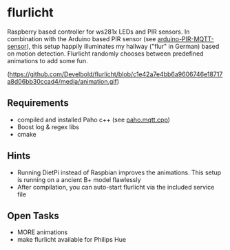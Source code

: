 # flurlicht

Raspberry based controller for ws281x LEDs and PIR sensors. In combination with the Arduino based PIR sensor (see [arduino-PIR-MQTT-sensor](https://github.com/Develbold/arduino_pir_mqtt_ha)), this setup happily illuminates my hallway ("flur" in German) based on motion detection. Flurlicht randomly chooses between predefined animations to add some fun.

(https://github.com/Develbold/flurlicht/blob/c1e42a7e4bb6a9606746e18717a8d06bb30ccad4/media/animation.gif)

## Requirements
- compiled and installed Paho c++ (see [paho.mqtt.cpp](https://github.com/eclipse/paho.mqtt.cpp))
- Boost log & regex libs
- cmake

## Hints
- Running DietPi instead of Raspbian improves the animations. This setup is running on a ancient B+ model flawlessly
- After compilation, you can auto-start flurlicht via the included service file

## Open Tasks
- MORE animations
- make flurlicht available for Philips Hue
